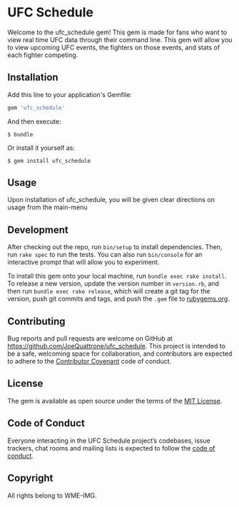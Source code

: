 # UFC Schedule

Welcome to the ufc_schedule gem! This gem is made for fans who want to view real time UFC data through their command line. This gem will allow you to view upcoming UFC events, the fighters on those events, and stats of each fighter competing.

## Installation

Add this line to your application's Gemfile:

```ruby
gem 'ufc_schedule'
```

And then execute:

    $ bundle

Or install it yourself as:

    $ gem install ufc_schedule

## Usage

Upon installation of ufc_schedule, you will be given clear directions on usage from the main-menu

## Development

After checking out the repo, run `bin/setup` to install dependencies. Then, run `rake spec` to run the tests. You can also run `bin/console` for an interactive prompt that will allow you to experiment.

To install this gem onto your local machine, run `bundle exec rake install`. To release a new version, update the version number in `version.rb`, and then run `bundle exec rake release`, which will create a git tag for the version, push git commits and tags, and push the `.gem` file to [rubygems.org](https://rubygems.org).

## Contributing

Bug reports and pull requests are welcome on GitHub at https://github.com/JoeQuattrone/ufc_schedule. This project is intended to be a safe, welcoming space for collaboration, and contributors are expected to adhere to the [Contributor Covenant](http://contributor-covenant.org) code of conduct.

## License

The gem is available as open source under the terms of the [MIT License](https://opensource.org/licenses/MIT).

## Code of Conduct

Everyone interacting in the UFC Schedule project’s codebases, issue trackers, chat rooms and mailing lists is expected to follow the [code of conduct](https://github.com/JoeQuattrone/ufc_schedule/blob/master/CODE_OF_CONDUCT.md).


## Copyright

All rights belong to WME-IMG.
